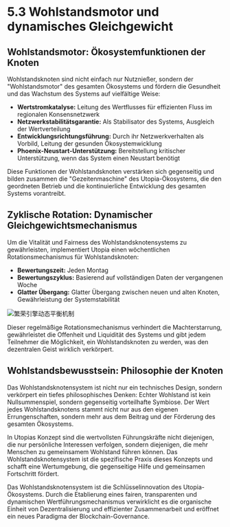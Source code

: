 # 5.3 Wohlstandsmotor und dynamisches Gleichgewicht

## Wohlstandsmotor: Ökosystemfunktionen der Knoten

Wohlstandsknoten sind nicht einfach nur Nutznießer, sondern der "Wohlstandsmotor" des gesamten Ökosystems und fördern die Gesundheit und das Wachstum des Systems auf vielfältige Weise:

* **Wertstromkatalyse:** Leitung des Wertflusses für effizienten Fluss im regionalen Konsensnetzwerk
* **Netzwerkstabilitätsgarantie:** Als Stabilisator des Systems, Ausgleich der Wertverteilung
* **Entwicklungsrichtungsführung:** Durch ihr Netzwerkverhalten als Vorbild, Leitung der gesunden Ökosystemwicklung
* **Phoenix-Neustart-Unterstützung:** Bereitstellung kritischer Unterstützung, wenn das System einen Neustart benötigt

Diese Funktionen der Wohlstandsknoten verstärken sich gegenseitig und bilden zusammen die "Gezeitenmaschine" des Utopia-Ökosystems, die den geordneten Betrieb und die kontinuierliche Entwicklung des gesamten Systems vorantreibt.

## Zyklische Rotation: Dynamischer Gleichgewichtsmechanismus

Um die Vitalität und Fairness des Wohlstandsknotensystems zu gewährleisten, implementiert Utopia einen wöchentlichen Rotationsmechanismus für Wohlstandsknoten:

* **Bewertungszeit:** Jeden Montag
* **Bewertungszyklus:** Basierend auf vollständigen Daten der vergangenen Woche
* **Glatter Übergang:** Glatter Übergang zwischen neuen und alten Knoten, Gewährleistung der Systemstabilität

![繁荣引擎动态平衡机制](/images/图14.svg)

Dieser regelmäßige Rotationsmechanismus verhindert die Machterstarrung, gewährleistet die Offenheit und Liquidität des Systems und gibt jedem Teilnehmer die Möglichkeit, ein Wohlstandsknoten zu werden, was den dezentralen Geist wirklich verkörpert.

## Wohlstandsbewusstsein: Philosophie der Knoten

Das Wohlstandsknotensystem ist nicht nur ein technisches Design, sondern verkörpert ein tiefes philosophisches Denken: Echter Wohlstand ist kein Nullsummenspiel, sondern gegenseitig vorteilhafte Symbiose. Der Wert jedes Wohlstandsknotens stammt nicht nur aus den eigenen Errungenschaften, sondern mehr aus dem Beitrag und der Förderung des gesamten Ökosystems.

In Utopias Konzept sind die wertvollsten Führungskräfte nicht diejenigen, die nur persönliche Interessen verfolgen, sondern diejenigen, die mehr Menschen zu gemeinsamem Wohlstand führen können. Das Wohlstandsknotensystem ist die spezifische Praxis dieses Konzepts und schafft eine Wertumgebung, die gegenseitige Hilfe und gemeinsamen Fortschritt fördert.

Das Wohlstandsknotensystem ist die Schlüsselinnovation des Utopia-Ökosystems. Durch die Etablierung eines fairen, transparenten und dynamischen Wertführungsmechanismus verwirklicht es die organische Einheit von Dezentralisierung und effizienter Zusammenarbeit und eröffnet ein neues Paradigma der Blockchain-Governance.